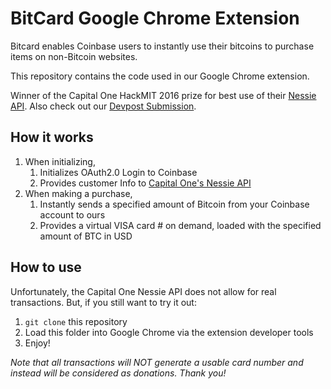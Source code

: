 # BitCard Google Chrome Extension
Bitcard enables Coinbase users to instantly use their bitcoins to purchase items on non-Bitcoin websites. 

This repository contains the code used in our Google Chrome extension.

Winner of the Capital One HackMIT 2016 prize for best use of their [Nessie API](http://api.reimaginebanking.com).
Also check out our [Devpost Submission](http://devpost.com/software/bitcard-backend).
## How it works
1. When initializing,
    1. Initializes OAuth2.0 Login to Coinbase
    1. Provides customer Info to [Capital One's Nessie API](http://api.reimaginebanking.com)
1. When making a purchase,
    1. Instantly sends a specified amount of Bitcoin from your Coinbase account to ours
    2. Provides a virtual VISA card # on demand, loaded with the specified amount of BTC in USD
    

## How to use
Unfortunately, the Capital One Nessie API does not allow for real transactions. But, if you still want to try it out:
1. `git clone` this repository
1. Load this folder into Google Chrome via the extension developer tools
1. Enjoy!

_Note that all transactions will NOT generate a usable card number and instead will be considered as donations. Thank you!_